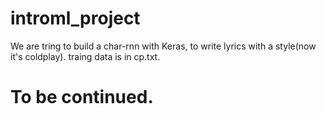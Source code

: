 # introml_project
We are tring to build a char-rnn with Keras, to write lyrics with a style(now it's coldplay).
traing data is in cp.txt.

# To be continued.
